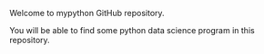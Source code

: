 Welcome to mypython GitHub repository. 

You will be able to find some python data science program in this repository. 


